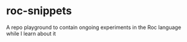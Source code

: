 # roc-snippets
A repo playground to contain ongoing experiments in the Roc language while I learn about it
